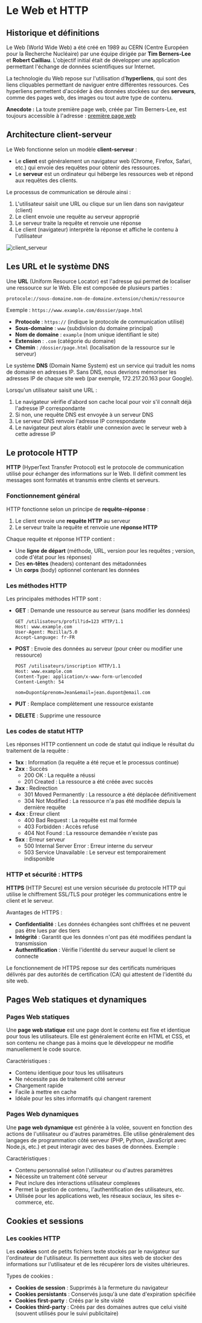 # Le Web et HTTP

## Historique et définitions

Le Web (World Wide Web) a été créé en 1989 au CERN (Centre Européen pour la Recherche Nucléaire) par une équipe dirigée par **Tim Berners-Lee** et **Robert Cailliau**. L'objectif initial était de développer une application permettant l'échange de données scientifiques sur Internet.

La technologie du Web repose sur l'utilisation d'**hyperliens**, qui sont des liens cliquables permettant de naviguer entre différentes ressources. Ces hyperliens permettent d'accéder à des données stockées sur des **serveurs**, comme des pages web, des images ou tout autre type de contenu.

**Anecdote :** La toute première page web, créée par Tim Berners-Lee, est toujours accessible à l'adresse : [première page web](http://info.cern.ch/hypertext/WWW/TheProject.html)

## Architecture client-serveur

Le Web fonctionne selon un modèle **client-serveur** :

- Le **client** est généralement un navigateur web (Chrome, Firefox, Safari, etc.) qui envoie des requêtes pour obtenir des ressources.
- Le **serveur** est un ordinateur qui héberge les ressources web et répond aux requêtes des clients.

Le processus de communication se déroule ainsi :
1. L'utilisateur saisit une URL ou clique sur un lien dans son navigateur (client)
2. Le client envoie une requête au serveur approprié
3. Le serveur traite la requête et renvoie une réponse
4. Le client (navigateur) interprète la réponse et affiche le contenu à l'utilisateur

![client_serveur](client_serveur.png)

## Les URL et le système DNS

Une **URL** (Uniform Resource Locator) est l'adresse qui permet de localiser une ressource sur le Web. Elle est composée de plusieurs parties :

```
protocole://sous-domaine.nom-de-domaine.extension/chemin/ressource
```

Exemple : `https://www.example.com/dossier/page.html`

- **Protocole** : `https://` (indique le protocole de communication utilisé)
- **Sous-domaine** : `www` (subdivision du domaine principal)
- **Nom de domaine** : `example` (nom unique identifiant le site)
- **Extension** : `.com` (catégorie du domaine)
- **Chemin** : `/dossier/page.html` (localisation de la ressource sur le serveur)

Le système **DNS** (Domain Name System) est un service qui traduit les noms de domaine en adresses IP. Sans DNS, nous devrions mémoriser les adresses IP de chaque site web (par exemple, 172.217.20.163 pour Google).

Lorsqu'un utilisateur saisit une URL :
1. Le navigateur vérifie d'abord son cache local pour voir s'il connaît déjà l'adresse IP correspondante
2. Si non, une requête DNS est envoyée à un serveur DNS
3. Le serveur DNS renvoie l'adresse IP correspondante
4. Le navigateur peut alors établir une connexion avec le serveur web à cette adresse IP

## Le protocole HTTP

**HTTP** (HyperText Transfer Protocol) est le protocole de communication utilisé pour échanger des informations sur le Web. Il définit comment les messages sont formatés et transmis entre clients et serveurs.

### Fonctionnement général

HTTP fonctionne selon un principe de **requête-réponse** :

1. Le client envoie une **requête HTTP** au serveur
2. Le serveur traite la requête et renvoie une **réponse HTTP**

Chaque requête et réponse HTTP contient :
- Une **ligne de départ** (méthode, URL, version pour les requêtes ; version, code d'état pour les réponses)
- Des **en-têtes** (headers) contenant des métadonnées
- Un **corps** (body) optionnel contenant les données

### Les méthodes HTTP

Les principales méthodes HTTP sont :

- **GET** : Demande une ressource au serveur (sans modifier les données)
  ```
  GET /utilisateurs/profil?id=123 HTTP/1.1
  Host: www.example.com
  User-Agent: Mozilla/5.0
  Accept-Language: fr-FR
  ```

- **POST** : Envoie des données au serveur (pour créer ou modifier une ressource)
  ```
  POST /utilisateurs/inscription HTTP/1.1
  Host: www.example.com
  Content-Type: application/x-www-form-urlencoded
  Content-Length: 54

  nom=Dupont&prenom=Jean&email=jean.dupont@email.com
  ```

- **PUT** : Remplace complètement une ressource existante
- **DELETE** : Supprime une ressource

### Les codes de statut HTTP

Les réponses HTTP contiennent un code de statut qui indique le résultat du traitement de la requête :

- **1xx** : Information (la requête a été reçue et le processus continue)
- **2xx** : Succès
  - 200 OK : La requête a réussi
  - 201 Created : La ressource a été créée avec succès
- **3xx** : Redirection
  - 301 Moved Permanently : La ressource a été déplacée définitivement
  - 304 Not Modified : La ressource n'a pas été modifiée depuis la dernière requête
- **4xx** : Erreur client
  - 400 Bad Request : La requête est mal formée
  - 403 Forbidden : Accès refusé
  - 404 Not Found : La ressource demandée n'existe pas
- **5xx** : Erreur serveur
  - 500 Internal Server Error : Erreur interne du serveur
  - 503 Service Unavailable : Le serveur est temporairement indisponible

### HTTP et sécurité : HTTPS

**HTTPS** (HTTP Secure) est une version sécurisée du protocole HTTP qui utilise le chiffrement SSL/TLS pour protéger les communications entre le client et le serveur.

Avantages de HTTPS :
- **Confidentialité** : Les données échangées sont chiffrées et ne peuvent pas être lues par des tiers
- **Intégrité** : Garantit que les données n'ont pas été modifiées pendant la transmission
- **Authentification** : Vérifie l'identité du serveur auquel le client se connecte

Le fonctionnement de HTTPS repose sur des certificats numériques délivrés par des autorités de certification (CA) qui attestent de l'identité du site web.

## Pages Web statiques et dynamiques

### Pages Web statiques

Une **page web statique** est une page dont le contenu est fixe et identique pour tous les utilisateurs. Elle est généralement écrite en HTML et CSS, et son contenu ne change pas à moins que le développeur ne modifie manuellement le code source.

Caractéristiques :
- Contenu identique pour tous les utilisateurs
- Ne nécessite pas de traitement côté serveur
- Chargement rapide
- Facile à mettre en cache
- Idéale pour les sites informatifs qui changent rarement

### Pages Web dynamiques

Une **page web dynamique** est générée à la volée, souvent en fonction des actions de l'utilisateur ou d'autres paramètres. Elle utilise généralement des langages de programmation côté serveur (PHP, Python, JavaScript avec Node.js, etc.) et peut interagir avec des bases de données. 
Exemple : 

Caractéristiques :
- Contenu personnalisé selon l'utilisateur ou d'autres paramètres
- Nécessite un traitement côté serveur
- Peut inclure des interactions utilisateur complexes
- Permet la gestion de contenu, l'authentification des utilisateurs, etc.
- Utilisée pour les applications web, les réseaux sociaux, les sites e-commerce, etc.

## Cookies et sessions

### Les cookies HTTP

Les **cookies** sont de petits fichiers texte stockés par le navigateur sur l'ordinateur de l'utilisateur. Ils permettent aux sites web de stocker des informations sur l'utilisateur et de les récupérer lors de visites ultérieures.

Types de cookies :
- **Cookies de session** : Supprimés à la fermeture du navigateur
- **Cookies persistants** : Conservés jusqu'à une date d'expiration spécifiée
- **Cookies first-party** : Créés par le site visité
- **Cookies third-party** : Créés par des domaines autres que celui visité (souvent utilisés pour le suivi publicitaire)
